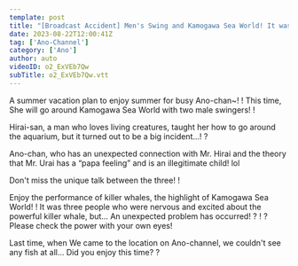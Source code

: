 ```yaml
---
template: post
title: "[Broadcast Accident] Men's Swing and Kamogawa Sea World! It was Supposed to be a Fun Time... [Ano-Channel #22]"
date: 2023-08-22T12:00:41Z
tag: ['Ano-Channel']
category: ['Ano']
author: auto 
videoID: o2_ExVEb7Qw
subTitle: o2_ExVEb7Qw.vtt
---
```

A summer vacation plan to enjoy summer for busy Ano-chan~! !
This time, She will go around Kamogawa Sea World with two male swingers! !

Hirai-san, a man who loves living creatures, taught her how to go around the aquarium, but it turned out to be a big incident...! ?

Ano-chan, who has an unexpected connection with Mr. Hirai and the theory that Mr. Urai has a “papa feeling” and is an illegitimate child! lol

Don't miss the unique talk between the three! !

Enjoy the performance of killer whales, the highlight of Kamogawa Sea World! ! It was three people who were nervous and excited about the powerful killer whale, but... An unexpected problem has occurred! ? ! ? Please check the power with your own eyes!

Last time, when We came to the location on Ano-channel, we couldn't see any fish at all... Did you enjoy this time? ?
